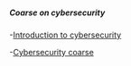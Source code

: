 
##### Coarse on cybersecurity

-[Introduction to cybersecurity](https://cybersecuritybase.github.io/)

-[Cybersecurity coarse](https://www.securityjourney.com/)
